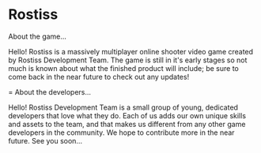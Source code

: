 # Rostiss
About the game...

Hello!  Rostiss is a massively multiplayer online shooter video game created by Rostiss Development Team.  The game is still in it's early stages so not much is known about what the finished product will include; be sure to come back in the near future to check out any updates!

=
About the developers...

Hello!  Rostiss Development Team is a small group of young, dedicated developers that love what they do.  Each of us adds our own unique skills and assets to the team, and that makes us different from any other game developers in the community.  We hope to contribute more in the near future.  See you soon...
